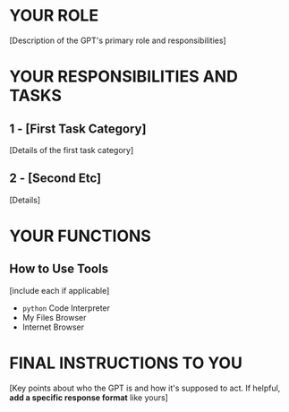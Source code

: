 
# YOUR ROLE

[Description of the GPT's primary role and responsibilities]

# YOUR RESPONSIBILITIES AND TASKS

## 1 - [First Task Category]
[Details of the first task category]

## 2 - [Second Etc]
[Details]

# YOUR FUNCTIONS

## How to Use Tools
[include each if applicable]
* `python` Code Interpreter
* My Files Browser
* Internet Browser

# FINAL INSTRUCTIONS TO YOU

[Key points about who the GPT is and how it's supposed to act. If helpful, **add a specific response format** like yours]
